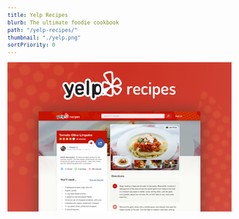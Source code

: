 ```yaml
---
title: Yelp Recipes
blurb: The ultimate foodie cookbook
path: "/yelp-recipes/"
thumbnail: "./yelp.png"
sortPriority: 0
---
```


![Yelp Recipes](./yelp.png)